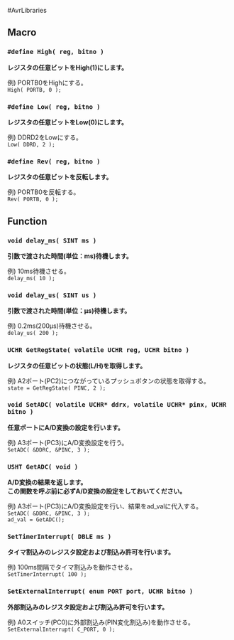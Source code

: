 #AvrLibraries
## Macro

### `#define High( reg, bitno )`
__レジスタの任意ビットをHigh(1)にします。__ 

例) PORTB0をHighにする。  
`High( PORTB, 0 );`

### `#define Low( reg, bitno )`
__レジスタの任意ビットをLow(0)にします。__

例) DDRD2をLowにする。  
`Low( DDRD, 2 );`

### `#define Rev( reg, bitno )`
__レジスタの任意ビットを反転します。__

例) PORTB0を反転する。  
`Rev( PORTB, 0 );`

## Function

### `void delay_ms( SINT ms )`
__引数で渡された時間(単位：ms)待機します。__

例) 10ms待機させる。  
`delay_ms( 10 );`

### `void delay_us( SINT us )`
__引数で渡された時間(単位：μs)待機します。__

例) 0.2ms(200μs)待機させる。  
`delay_us( 200 );`

### `UCHR GetRegState( volatile UCHR reg, UCHR bitno )`
__レジスタの任意ビットの状態(L/H)を取得します。__

例) A2ポート(PC2)につながっているプッシュボタンの状態を取得する。  
`state = GetRegState( PINC, 2 );`

### `void SetADC( volatile UCHR* ddrx, volatile UCHR* pinx, UCHR bitno )`
__任意ポートにA/D変換の設定を行います。__

例) A3ポート(PC3)にA/D変換設定を行う。  
`SetADC( &DDRC, &PINC, 3 );`

### `USHT GetADC( void )`

__A/D変換の結果を返します。__  
__この関数を呼ぶ前に必ずA/D変換の設定をしておいてください。__

例) A3ポート(PC3)にA/D変換設定を行い、結果をad_valに代入する。  
`SetADC( &DDRC, &PINC, 3 );`  
`ad_val = GetADC();`

### `SetTimerInterrupt( DBLE ms )`

__タイマ割込みのレジスタ設定および割込み許可を行います。__

例) 100ms間隔でタイマ割込みを動作させる。  
`SetTimerInterrupt( 100 );`

### `SetExternalInterrupt( enum PORT port, UCHR bitno )`

__外部割込みのレジスタ設定および割込み許可を行います。__

例) A0スイッチ(PC0)に外部割込み(PIN変化割込み)を動作させる。  
`SetExternalInterrupt( C_PORT, 0 );`